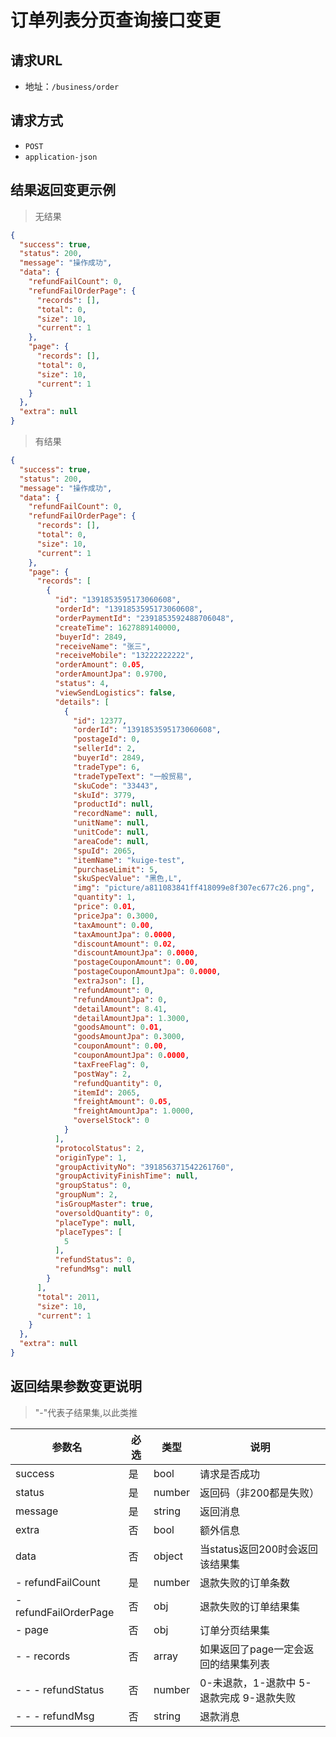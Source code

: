 # 订单列表分页查询接口变更

## 请求URL

- 地址：`/business/order`

## 请求方式

- `POST`
- `application-json`

## 结果返回变更示例

> 无结果

```json
{
  "success": true,
  "status": 200,
  "message": "操作成功",
  "data": {
    "refundFailCount": 0,
    "refundFailOrderPage": {
      "records": [],
      "total": 0,
      "size": 10,
      "current": 1
    },
    "page": {
      "records": [],
      "total": 0,
      "size": 10,
      "current": 1
    }
  },
  "extra": null
}
```

> 有结果

```json
{
  "success": true,
  "status": 200,
  "message": "操作成功",
  "data": {
    "refundFailCount": 0,
    "refundFailOrderPage": {
      "records": [],
      "total": 0,
      "size": 10,
      "current": 1
    },
    "page": {
      "records": [
        {
          "id": "1391853595173060608",
          "orderId": "1391853595173060608",
          "orderPaymentId": "2391853592488706048",
          "createTime": 1627889140000,
          "buyerId": 2849,
          "receiveName": "张三",
          "receiveMobile": "13222222222",
          "orderAmount": 0.05,
          "orderAmountJpa": 0.9700,
          "status": 4,
          "viewSendLogistics": false,
          "details": [
            {
              "id": 12377,
              "orderId": "1391853595173060608",
              "postageId": 0,
              "sellerId": 2,
              "buyerId": 2849,
              "tradeType": 6,
              "tradeTypeText": "一般贸易",
              "skuCode": "33443",
              "skuId": 3779,
              "productId": null,
              "recordName": null,
              "unitName": null,
              "unitCode": null,
              "areaCode": null,
              "spuId": 2065,
              "itemName": "kuige-test",
              "purchaseLimit": 5,
              "skuSpecValue": "黑色,L",
              "img": "picture/a811083841ff418099e8f307ec677c26.png",
              "quantity": 1,
              "price": 0.01,
              "priceJpa": 0.3000,
              "taxAmount": 0.00,
              "taxAmountJpa": 0.0000,
              "discountAmount": 0.02,
              "discountAmountJpa": 0.0000,
              "postageCouponAmount": 0.00,
              "postageCouponAmountJpa": 0.0000,
              "extraJson": [],
              "refundAmount": 0,
              "refundAmountJpa": 0,
              "detailAmount": 8.41,
              "detailAmountJpa": 1.3000,
              "goodsAmount": 0.01,
              "goodsAmountJpa": 0.3000,
              "couponAmount": 0.00,
              "couponAmountJpa": 0.0000,
              "taxFreeFlag": 0,
              "postWay": 2,
              "refundQuantity": 0,
              "itemId": 2065,
              "freightAmount": 0.05,
              "freightAmountJpa": 1.0000,
              "overselStock": 0
            }
          ],
          "protocolStatus": 2,
          "originType": 1,
          "groupActivityNo": "391856371542261760",
          "groupActivityFinishTime": null,
          "groupStatus": 0,
          "groupNum": 2,
          "isGroupMaster": true,
          "oversoldQuantity": 0,
          "placeType": null,
          "placeTypes": [
            5
          ],
          "refundStatus": 0,
          "refundMsg": null
        }
      ],
      "total": 2011,
      "size": 10,
      "current": 1
    }
  },
  "extra": null
}
```

## 返回结果参数变更说明

> "-"代表子结果集,以此类推

| 参数名 | 必选 | 类型 | 说明 |
| ------ | ---- | ---- | ---- |
|success | 是 | bool | 请求是否成功 |
| status | 是 | number | 返回码（非200都是失败） |
| message | 是 | string | 返回消息 |
| extra | 否 | bool| 额外信息 |
| data | 否 | object | 当status返回200时会返回该结果集 |
| - refundFailCount | 是 | number | 退款失败的订单条数 |
| - refundFailOrderPage | 否| obj | 退款失败的订单结果集 |
| - page | 否 | obj | 订单分页结果集|
| - - records | 否 |array | 如果返回了page一定会返回的结果集列表 |
| - - - refundStatus | 否 | number | 0-未退款，1-退款中 5-退款完成 9-退款失败 |
| - - - refundMsg | 否 | string | 退款消息 |




